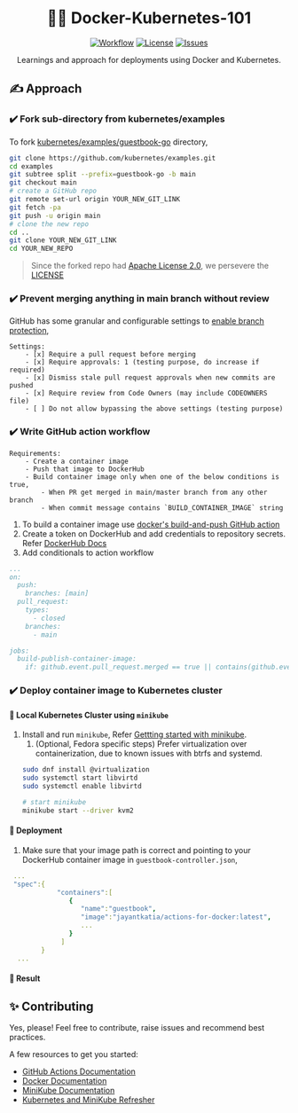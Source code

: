 <div align="center">
  <h1>🐳🚢 Docker-Kubernetes-101</h1>

  <a href="">![Workflow](https://img.shields.io/github/workflow/status/jayantkatia/docker-kubernetes-101/Build%20and%20Publish%20Container%20Image?style=for-the-badge)</a>
  <a href="">![License](https://img.shields.io/github/license/jayantkatia/docker-kubernetes-101?style=for-the-badge)</a>
  <a href="">![Issues](https://img.shields.io/github/issues/jayantkatia/docker-kubernetes-101?style=for-the-badge)</a><br/>
  
  Learnings and approach for deployments using Docker and Kubernetes.  
</div>

## ✍️ Approach
### ✔️ Fork sub-directory from kubernetes/examples
To fork [kubernetes/examples/guestbook-go](https://github.com/kubernetes/examples/tree/master/guestbook-go) directory,
```bash
git clone https://github.com/kubernetes/examples.git
cd examples
git subtree split --prefix=guestbook-go -b main
git checkout main
# create a GitHub repo
git remote set-url origin YOUR_NEW_GIT_LINK
git fetch -pa
git push -u origin main
# clone the new repo
cd ..
git clone YOUR_NEW_GIT_LINK
cd YOUR_NEW_REPO
```

> Since the forked repo had [Apache License 2.0](https://github.com/kubernetes/examples/blob/master/LICENSE), we persevere the [LICENSE](https://github.com/jayantkatia/actions-for-docker/blob/main/LICENSE)

### ✔️ Prevent merging anything in main branch without review
GitHub has some granular and configurable settings to [enable branch protection](https://docs.github.com/en/repositories/configuring-branches-and-merges-in-your-repository/defining-the-mergeability-of-pull-requests/managing-a-branch-protection-rule),
```
Settings:
    - [x] Require a pull request before merging
    - [x] Require approvals: 1 (testing purpose, do increase if required) 
    - [x] Dismiss stale pull request approvals when new commits are pushed
    - [x] Require review from Code Owners (may include CODEOWNERS file)
    - [ ] Do not allow bypassing the above settings (testing purpose)
```

### ✔️ Write GitHub action workflow 
```
Requirements:
    - Create a container image
    - Push that image to DockerHub
    - Build container image only when one of the below conditions is true,
        - When PR get merged in main/master branch from any other branch
        - When commit message contains `BUILD_CONTAINER_IMAGE` string
```
1. To build a container image use [docker's build-and-push GitHub action](https://github.com/marketplace/actions/build-and-push-docker-images)
2. Create a token on DockerHub and add credentials to repository secrets. Refer [DockerHub Docs](https://docs.docker.com/docker-hub/access-tokens/)
3. Add conditionals to action workflow
```yaml
...
on:
  push:
    branches: [main]
  pull_request:
    types:
      - closed
    branches:
      - main

jobs:
  build-publish-container-image:
    if: github.event.pull_request.merged == true || contains(github.event.head_commit.message, 'BUILD_CONTAINER_IMAGE')
```

### ✔️ Deploy container image to Kubernetes cluster
#### 🏡 Local Kubernetes Cluster using ```minikube```
1. Install and run ```minikube```, Refer [Gettting started with minikube](https://minikube.sigs.k8s.io/docs/start/).
    1. (Optional, Fedora specific steps) Prefer virtualization over containerization, due to known issues with btrfs and systemd.
     ```bash
     sudo dnf install @virtualization
     sudo systemctl start libvirtd
     sudo systemctl enable libvirtd
     
     # start minikube
     minikube start --driver kvm2
     ```
     
#### 🚂 Deployment
1. Make sure that your image path is correct and pointing to your DockerHub container image in ```guestbook-controller.json```,
```yaml
 ...
 "spec":{
            "containers":[
               {
                  "name":"guestbook",
                  "image":"jayantkatia/actions-for-docker:latest",
                  ...
               }
             ]
        }
  ...
```
#### 🎉 Result
  

## ✨ Contributing
Yes, please! Feel free to contribute, raise issues and recommend best practices.

A few resources to get you started:
- [GitHub Actions Documentation](https://docs.github.com/en/actions)
- [Docker Documentation](https://docs.docker.com/)
- [MiniKube Documentation](https://minikube.sigs.k8s.io/docs/)
- [Kubernetes and MiniKube Refresher](https://www.youtube.com/watch?v=s_o8dwzRlu4)

<!-- Comment to change code and test workflow: 6 -->
